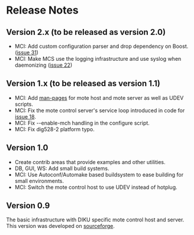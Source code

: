 # Release Notes #

## Version 2.x (to be released as version 2.0) ##

  * MCI: Add custom configuration parser and drop dependency on Boost. ([issue 31](https://code.google.com/p/remote-testbed/issues/detail?id=31))
  * MCI: Make MCS use the logging infrastructure and use syslog when daemonizing ([issue 22](https://code.google.com/p/remote-testbed/issues/detail?id=22))

## Version 1.x (to be released as version 1.1) ##

  * MCI: Add [man-pages](http://remote-testbed.googlecode.com/svn/documentation/remote-mci/) for mote host and mote server as well as UDEV scripts.
  * MCI: Fix the mote control server's service loop introduced in code for [issue 18](https://code.google.com/p/remote-testbed/issues/detail?id=18).
  * MCI: Fix --enable-mch handling in the configure script.
  * MCI: Fix dig528-2 platform typo.

## Version 1.0 ##

  * Create contrib areas that provide examples and other utilities.
  * DB, GUI, WS: Add small build systems.
  * MCI: Use Autoconf/Automake based buildsystem to ease building for small environments.
  * MCI: Switch the mote control host to use UDEV instead of hotplug.

## Version 0.9 ##

The basic infrastructure with DIKU specific mote control host and server. This version was developed on [sourceforge](http://www.sourceforge.net/projects/re-mote).